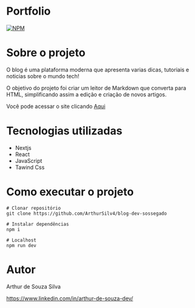# Portfolio
[![NPM](https://img.shields.io/npm/l/react)](https://github.com/ArthurSilv4/blog-dev-sossegado/blob/master/LICENSE)

# Sobre o projeto

O blog é uma plataforma moderna que apresenta varias dicas, tutoriais e noticias sobre o mundo tech!

O objetivo do projeto foi criar um leitor de Markdown que converta para HTML, simplificando assim a edição e criação de novos artigos.

Você pode acessar o site clicando [Aqui](https://blog-dev-sossegado.vercel.app/)

# Tecnologias utilizadas

- Nextjs
- React
- JavaScript
- Tawind Css

# Como executar o projeto

```
# Clonar repositório
git clone https://github.com/ArthurSilv4/blog-dev-sossegado

# Instalar dependências
npm i

# Localhost
npm run dev
```
# Autor

Arthur de Souza Silva

https://www.linkedin.com/in/arthur-de-souza-dev/

